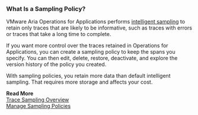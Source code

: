 ### What Is a Sampling Policy? 

VMware Aria Operations for Applications performs [intelligent sampling](http://docs.wavefront.com/trace_data_sampling.html) to retain only traces that are likely to be informative, such as traces with errors or traces that take a long time to complete.

If you want more control over the traces retained in Operations for Applications, you can create a sampling policy to keep the spans you specify. You can then edit, delete, restore, deactivate, and explore the version history of the policy you created. 

With sampling policies, you retain more data than default intelligent sampling. That requires more storage and affects your cost.

**Read More**<br/>
[Trace Sampling Overview](https://docs.wavefront.com/trace_data_sampling.html#how-it-works)<br/>
[Manage Sampling Policies](https://docs.wavefront.com/trace_sampling_policies.html)
